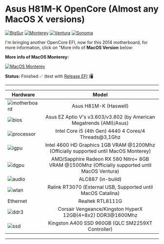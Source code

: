 # Asus H81M-K OpenCore (Almost any MacOS X versions)
[![BigSur](https://img.shields.io/badge/BigSurHackintosh-in_development-orange.svg)](https://github.com/sebasrock156/Asus-H81M-K-OpenCore/tree/BigSur)
[![Monterey](https://img.shields.io/badge/MontereyHackintosh-available_here-violet.svg)](https://github.com/sebasrock156/Asus-H81M-K-OpenCore/tree/Monterey)
[![Ventura](https://img.shields.io/badge/VenturaHackintosh-in_development-orange.svg)](https://github.com/sebasrock156/Asus-H81M-K-OpenCore/tree/Ventura)
[![Sonoma](https://img.shields.io/badge/SonomaHackintosh-early_development-red.svg)](https://github.com/sebasrock156/Asus-H81M-K-OpenCore/tree/Sonoma)

I'm bringing another OpenCore EFI, now for this 2014 motherboard, for more information, click on "More info of **MacOS Version** below:

**More info of MacOS Monterey:**

[![MacOS Monterey](https://i.imgur.com/xcZ2v8a.png)](https://github.com/sebasrock156/Asus-H81M-K-OpenCore/tree/Monterey)

**Status:** Finished ✅ (test with [Release EFI](https://github.com/sebasrock156/Asus-H81M-K-OpenCore/releases) )🖥


---

Hardware | Model
--- |:--:
![motherboard](https://i.imgur.com/IM3kGTn.png) | Asus H81M-K (Haswell)
![bios](https://i.imgur.com/RmYixFt.png) | Asus EZ Aptio V's v3.603/v3.802 (by American Megatrends (AMI)/Asus)
![processor](https://i.imgur.com/BzXF1mf.png) | Intel Core i5 (4th Gen) 4440 4 Cores/4 Threads@3,1Ghz
![igpu](https://i.imgur.com/KQsHndn.png) | Intel 4600 HD Graphics 1GB VRAM @1200Mhz (Officially supported until MacOS Monterey)
![dgpu](https://i.imgur.com/7TZmF2e.png) | AMD/Sapphire Radeon RX 580 Nitro+ 8GB VRAM @1500Mhz (Officially supported until MacOS Ventura)
![audio](https://i.imgur.com/A7RRuUn.png) | ALC887 (in-build)
![wlan](https://i.imgur.com/vt1Ltn0.png) | Ralink RT3070 (External USB, Supported until MacOS Catalina)
Ethernet | Realtek RTL8111G
![ddr3](https://i.imgur.com/5MAnSyf.png) | Corsair Vengeance/Kingston HyperX 12GB(4+8x2) DDR3@1600Mhz
![ssd](https://i.imgur.com/pozDx4X.png) | Kingston A400 SSD 960GB (QLC SM2259XT Controller)
---


